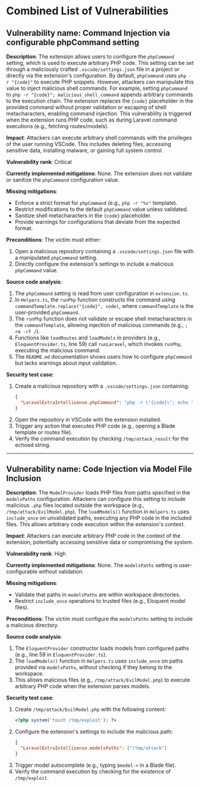 # Combined List of Vulnerabilities

## Vulnerability name: Command Injection via configurable phpCommand setting
**Description**:
The extension allows users to configure the `phpCommand` setting, which is used to execute arbitrary PHP code. This setting can be set through a maliciously crafted `.vscode/settings.json` file in a project or directly via the extension's configuration. By default, `phpCommand` uses `php -r "{code}"` to execute PHP snippets. However, attackers can manipulate this value to inject malicious shell commands. For example, setting `phpCommand` to `php -r "{code}"; malicious_shell_command` appends arbitrary commands to the execution chain. The extension replaces the `{code}` placeholder in the provided command without proper validation or escaping of shell metacharacters, enabling command injection. This vulnerability is triggered when the extension runs PHP code, such as during Laravel command executions (e.g., fetching routes/models).

**Impact**:
Attackers can execute arbitrary shell commands with the privileges of the user running VSCode. This includes deleting files, accessing sensitive data, installing malware, or gaining full system control.

**Vulnerability rank**: Critical

**Currently implemented mitigations**:
None. The extension does not validate or sanitize the `phpCommand` configuration value.

**Missing mitigations**:
- Enforce a strict format for `phpCommand` (e.g., `php -r "%s"` template).
- Restrict modifications to the default `phpCommand` value unless validated.
- Sanitize shell metacharacters in the `{code}` placeholder.
- Provide warnings for configurations that deviate from the expected format.

**Preconditions**:
The victim must either:
1. Open a malicious repository containing a `.vscode/settings.json` file with a manipulated `phpCommand` setting.
2. Directly configure the extension's settings to include a malicious `phpCommand` value.

**Source code analysis**:
1. The `phpCommand` setting is read from user configuration in `extension.ts`.
2. In `Helpers.ts`, the `runPhp` function constructs the command using `commandTemplate.replace("{code}", code)`, where `commandTemplate` is the user-provided `phpCommand`.
3. The `runPhp` function does not validate or escape shell metacharacters in the `commandTemplate`, allowing injection of malicious commands (e.g., `; rm -rf /`).
4. Functions like `loadRoutes` and `loadModels` in providers (e.g., `EloquentProvider.ts`, line 59) call `runLaravel`, which invokes `runPhp`, executing the malicious command.
5. The `README.md` documentation shows users how to configure `phpCommand` but lacks warnings about input validation.

**Security test case**:
1. Create a malicious repository with a `.vscode/settings.json` containing:
   ```json
   {
     "LaravelExtraIntellisense.phpCommand": "php -r \"{code}\"; echo 'ATTACK SUCCESSFUL' > /tmp/attack_result"
   }
   ```
2. Open the repository in VSCode with the extension installed.
3. Trigger any action that executes PHP code (e.g., opening a Blade template or routes file).
4. Verify the command execution by checking `/tmp/attack_result` for the echoed string.

---

## Vulnerability name: Code Injection via Model File Inclusion
**Description**:
The `ModelProvider` loads PHP files from paths specified in the `modelsPaths` configuration. Attackers can configure this setting to include malicious `.php` files located outside the workspace (e.g., `/tmp/attack/EvilModel.php`). The `loadModels()` function in `Helpers.ts` uses `include_once` on unvalidated paths, executing any PHP code in the included files. This allows arbitrary code execution within the extension's context.

**Impact**:
Attackers can execute arbitrary PHP code in the context of the extension, potentially accessing sensitive data or compromising the system.

**Vulnerability rank**: High

**Currently implemented mitigations**:
None. The `modelsPaths` setting is user-configurable without validation.

**Missing mitigations**:
- Validate that paths in `modelsPaths` are within workspace directories.
- Restrict `include_once` operations to trusted files (e.g., Eloquent model files).

**Preconditions**:
The victim must configure the `modelsPaths` setting to include a malicious directory.

**Source code analysis**:
1. The `EloquentProvider` constructor loads models from configured paths (e.g., line 59 in `EloquentProvider.ts`).
2. The `loadModels()` function in `Helpers.ts` uses `include_once` on paths provided via `modelsPaths`, without checking if they belong to the workspace.
3. This allows malicious files (e.g., `/tmp/attack/EvilModel.php`) to execute arbitrary PHP code when the extension parses models.

**Security test case**:
1. Create `/tmp/attack/EvilModel.php` with the following content:
   ```php
   <?php system('touch /tmp/exploit'); ?>
   ```
2. Configure the extension's settings to include the malicious path:
   ```json
   {
     "LaravelExtraIntellisense.modelsPaths": ["/tmp/attack"]
   }
   ```
3. Trigger model autocomplete (e.g., typing `$model->` in a Blade file).
4. Verify the command execution by checking for the existence of `/tmp/exploit`.
